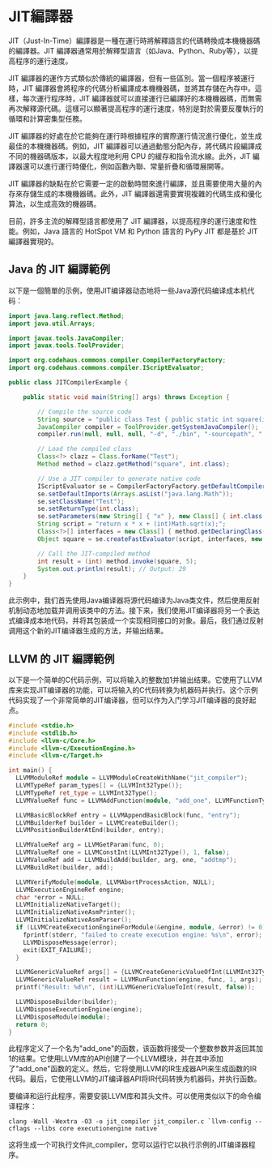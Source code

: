 # JIT編譯器

JIT（Just-In-Time）編譯器是一種在運行時將解釋語言的代碼轉換成本機機器碼的編譯器。JIT 編譯器通常用於解釋型語言（如Java、Python、Ruby等），以提高程序的運行速度。

JIT 編譯器的運作方式類似於傳統的編譯器，但有一些區別。當一個程序被運行時，JIT 編譯器會將程序的代碼分析編譯成本機機器碼，並將其存儲在內存中。這樣，每次運行程序時，JIT 編譯器就可以直接運行已編譯好的本機機器碼，而無需再次解釋源代碼。這樣可以顯著提高程序的運行速度，特別是對於需要反覆執行的循環和計算密集型任務。

JIT 編譯器的好處在於它能夠在運行時根據程序的實際運行情況進行優化，並生成最佳的本機機器碼。例如，JIT 編譯器可以通過動態分配內存，將代碼片段編譯成不同的機器碼版本，以最大程度地利用 CPU 的緩存和指令流水線。此外，JIT 編譯器還可以進行運行時優化，例如函數內聯、常量折疊和循環展開等。

JIT 編譯器的缺點在於它需要一定的啟動時間來進行編譯，並且需要使用大量的內存來存儲生成的本機機器碼。此外，JIT 編譯器還需要實現複雜的代碼生成和優化算法，以生成高效的機器碼。

目前，許多主流的解釋型語言都使用了 JIT 編譯器，以提高程序的運行速度和性能。例如，Java 語言的 HotSpot VM 和 Python 語言的 PyPy JIT 都是基於 JIT 編譯器實現的。

## Java 的 JIT 編譯範例

以下是一個簡單的示例，使用JIT编译器动态地将一些Java源代码编译成本机代码：

```java
import java.lang.reflect.Method;
import java.util.Arrays;

import javax.tools.JavaCompiler;
import javax.tools.ToolProvider;

import org.codehaus.commons.compiler.CompilerFactoryFactory;
import org.codehaus.commons.compiler.IScriptEvaluator;

public class JITCompilerExample {

    public static void main(String[] args) throws Exception {

        // Compile the source code
        String source = "public class Test { public static int square(int x) { return x * x; } }";
        JavaCompiler compiler = ToolProvider.getSystemJavaCompiler();
        compiler.run(null, null, null, "-d", "./bin", "-sourcepath", "./src", "./src/Test.java");

        // Load the compiled class
        Class<?> clazz = Class.forName("Test");
        Method method = clazz.getMethod("square", int.class);

        // Use a JIT compiler to generate native code
        IScriptEvaluator se = CompilerFactoryFactory.getDefaultCompilerFactory().newScriptEvaluator();
        se.setDefaultImports(Arrays.asList("java.lang.Math"));
        se.setClassName("Test");
        se.setReturnType(int.class);
        se.setParameters(new String[] { "x" }, new Class[] { int.class });
        String script = "return x * x + (int)Math.sqrt(x);";
        Class<?>[] interfaces = new Class[] { method.getDeclaringClass() };
        Object square = se.createFastEvaluator(script, interfaces, new ClassLoader[] { clazz.getClassLoader() });

        // Call the JIT-compiled method
        int result = (int) method.invoke(square, 5);
        System.out.println(result); // Output: 29
    }
}

```

此示例中，我们首先使用Java编译器将源代码编译为Java类文件，然后使用反射机制动态地加载并调用该类中的方法。接下来，我们使用JIT编译器将另一个表达式编译成本地代码，并将其包装成一个实现相同接口的对象。最后，我们通过反射调用这个新的JIT编译器生成的方法，并输出结果。

## LLVM 的 JIT 編譯範例

以下是一个简单的C代码示例，可以将输入的整数加1并输出结果。它使用了LLVM库来实现JIT编译器的功能，可以将输入的C代码转换为机器码并执行。这个示例代码实现了一个非常简单的JIT编译器，但可以作为入门学习JIT编译器的良好起点。

```cpp
#include <stdio.h>
#include <stdlib.h>
#include <llvm-c/Core.h>
#include <llvm-c/ExecutionEngine.h>
#include <llvm-c/Target.h>

int main() {
  LLVMModuleRef module = LLVMModuleCreateWithName("jit_compiler");
  LLVMTypeRef param_types[] = {LLVMInt32Type()};
  LLVMTypeRef ret_type = LLVMInt32Type();
  LLVMValueRef func = LLVMAddFunction(module, "add_one", LLVMFunctionType(ret_type, param_types, 1, false));

  LLVMBasicBlockRef entry = LLVMAppendBasicBlock(func, "entry");
  LLVMBuilderRef builder = LLVMCreateBuilder();
  LLVMPositionBuilderAtEnd(builder, entry);

  LLVMValueRef arg = LLVMGetParam(func, 0);
  LLVMValueRef one = LLVMConstInt(LLVMInt32Type(), 1, false);
  LLVMValueRef add = LLVMBuildAdd(builder, arg, one, "addtmp");
  LLVMBuildRet(builder, add);

  LLVMVerifyModule(module, LLVMAbortProcessAction, NULL);
  LLVMExecutionEngineRef engine;
  char *error = NULL;
  LLVMInitializeNativeTarget();
  LLVMInitializeNativeAsmPrinter();
  LLVMInitializeNativeAsmParser();
  if (LLVMCreateExecutionEngineForModule(&engine, module, &error) != 0) {
    fprintf(stderr, "failed to create execution engine: %s\n", error);
    LLVMDisposeMessage(error);
    exit(EXIT_FAILURE);
  }

  LLVMGenericValueRef args[] = {LLVMCreateGenericValueOfInt(LLVMInt32Type(), 42, false)};
  LLVMGenericValueRef result = LLVMRunFunction(engine, func, 1, args);
  printf("Result: %d\n", (int)LLVMGenericValueToInt(result, false));

  LLVMDisposeBuilder(builder);
  LLVMDisposeExecutionEngine(engine);
  LLVMDisposeModule(module);
  return 0;
}

```

此程序定义了一个名为"add_one"的函数，该函数将接受一个整数参数并返回其加1的结果。它使用LLVM库的API创建了一个LLVM模块，并在其中添加了"add_one"函数的定义。然后，它将使用LLVM的IR生成器API来生成函数的IR代码。最后，它使用LLVM的JIT编译器API将IR代码转换为机器码，并执行函数。

要编译和运行此程序，需要安装LLVM库和其头文件。可以使用类似以下的命令编译程序：

```
clang -Wall -Wextra -O3 -o jit_compiler jit_compiler.c `llvm-config --cflags --libs core executionengine native`
```

这将生成一个可执行文件jit_compiler，您可以运行它以执行示例的JIT编译器程序。

